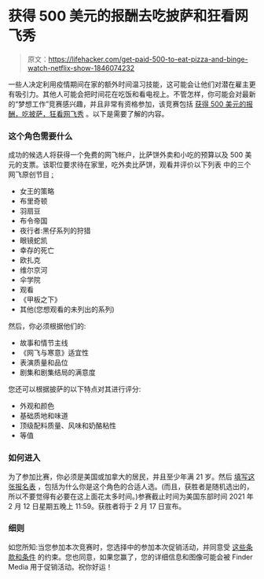 # 获得 500 美元的报酬去吃披萨和狂看网飞秀

> 原文：<https://lifehacker.com/get-paid-500-to-eat-pizza-and-binge-watch-netflix-show-1846074232>

一些人决定利用疫情期间在家的额外时间温习技能，这可能会让他们对潜在雇主更有吸引力。其他人可能会把时间花在吃饭和看电视上。不管怎样，你可能会对最新的“梦想工作”竞赛感兴趣，并且非常有资格参加，该竞赛包括 [获得 500 美元的报酬，吃披萨，狂看网飞秀](https://www.bonusfinder.com/about-us/blog/professional-binge-watcher-get-paid-500-to-watch-netflix-and-eat-pizza) 。以下是需要了解的内容。



### 这个角色需要什么

成功的候选人将获得一个免费的网飞帐户，比萨饼外卖和小吃的预算以及 500 美元的支票。该职位要求待在家里，吃外卖比萨饼，观看并评价以下列表 中的三个网飞原创节目 [:](https://www.bonusfinder.com/about-us/blog/professional-binge-watcher-get-paid-500-to-watch-netflix-and-eat-pizza)

*   女王的策略
*   布里奇顿
*   羽扇豆
*   布令帝国
*   夜行者:黑仔系列的狩猎
*   眼镜蛇凯
*   幸存的死亡
*   欧扎克
*   维尔京河
*   伞学院
*   观看
*   《甲板之下》
*   其他(您想观看的未列出的系列)

然后，你必须根据他们的:

*   故事和情节主线
*   《网飞与寒意》适宜性
*   表演质量和品位
*   剧集和剧集结局的满意度

您还可以根据披萨的以下特点对其进行评分:

*   外观和颜色
*   基础质地和味道
*   顶级配料质量、风味和奶酪粘性
*   等值

### 如何进入

为了参加比赛，你必须是美国或加拿大的居民，并且至少年满 21 岁。然后 [填写这张报名表](https://www.bonusfinder.com/about-us/blog/professional-binge-watcher-get-paid-500-to-watch-netflix-and-eat-pizza) ，包括为什么你是这个角色的合适人选。(而且，获胜者是随机选出的，所以不要觉得有必要在这上面花太多时间。)参赛截止时间为美国东部时间 2021 年 2 月 12 日星期五晚上 11:59。获胜者将于 2 月 17 日宣布。

### 细则

如您所知:当您参加本次竞赛时，您选择中的参加本次促销活动，并同意受 [这些条款和条件](https://www.bonusfinder.com/about-us/blog/professional-binge-watcher-get-paid-500-to-watch-netflix-and-eat-pizza) 的约束。您也同意，如果您赢了，您的详细信息和图像可能会被 Finder Media 用于促销活动。祝你好运！
